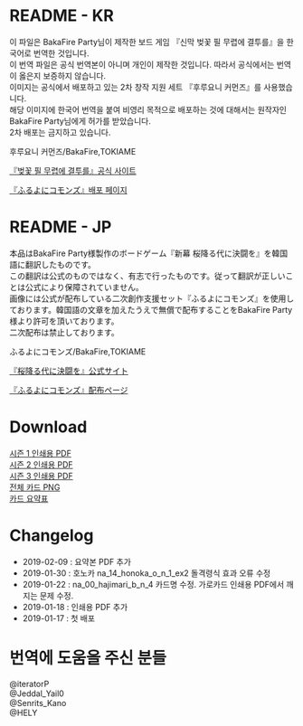 # README - KR
이 파일은 BakaFire Party님이 제작한 보드 게임 『신막 벚꽃 필 무렵에 결투를』을 한국어로 번역한 것입니다.  
이 번역 파일은 공식 번역본이 아니며 개인이 제작한 것입니다. 따라서 공식에서는 번역이 옳은지 보증하지 않습니다.  
이미지는 공식에서 배포하고 있는 2차 창작 지원 세트 『후루요니 커먼즈』를 사용했습니다.   
해당 이미지에 한국어 번역을 붙여 비영리 목적으로 배포하는 것에 대해서는 원작자인 BakaFire Party님에게 허가를 받았습니다.  
2차 배포는 금지하고 있습니다.  

후루요니 커먼즈/BakaFire,TOKIAME

[『벚꽃 필 무렵에 결투를』공식 사이트](https://main-bakafire.ssl-lolipop.jp//furuyoni/)  

[『ふるよにコモンズ』배포 페이지](https://main-bakafire.ssl-lolipop.jp//furuyoni/na/rule.html)  



# README - JP
本品はBakaFire Party様製作のボードゲーム『新幕 桜降る代に決闘を』を韓国語に翻訳したものです。  
この翻訳は公式のものではなく、有志で行ったものです。従って翻訳が正しいことは公式により保障されていません。  
画像には公式が配布している二次創作支援セット『ふるよにコモンズ』を使用しております。韓国語の文章を加えたうえで無償で配布することをBakaFire Party様より許可を頂いております。  
二次配布は禁止しております。  

ふるよにコモンズ/BakaFire,TOKIAME  

[『桜降る代に決闘を』公式サイト](https://main-bakafire.ssl-lolipop.jp//furuyoni/)


[『ふるよにコモンズ』配布ページ](https://main-bakafire.ssl-lolipop.jp//furuyoni/na/rule.html)  

# Download
[시즌 1 인쇄용 PDF](https://drive.google.com/open?id=10nlexT8ZUpCZCq8IO3LvgZ4iagDL97SM)  
[시즌 2 인쇄용 PDF](https://drive.google.com/open?id=1cFCKGeVm_dRRvzVvNaxHWkYofknI_yOK)  
[시즌 3 인쇄용 PDF](https://drive.google.com/open?id=1kGpSgucyQ7QoDAVYEbIWwjgQsIt1edQg)  
[전체 카드 PNG](https://drive.google.com/open?id=1CMMaJkBINSaIhrmmaIpBnYQfd0f7bBcQ)  
[카드 요약표](https://drive.google.com/open?id=1moWekSAk_RQ7-52aUsF5yRM_-DAkI4ZH)

# Changelog
* 2019-02-09 : 요약본 PDF 추가
* 2019-01-30 : 호노카 na_14_honoka_o_n_1_ex2 돌격령식 효과 오류 수정  
* 2019-01-22 : na_00_hajimari_b_n_4 카드명 수정. 가로카드 인쇄용 PDF에서 깨지는 문제 수정.
* 2019-01-18 : 인쇄용 PDF 추가
* 2019-01-17 : 첫 배포


# 번역에 도움을 주신 분들
@iteratorP  
@Jeddal_Yail0  
@Senrits_Kano  
@HELY  

